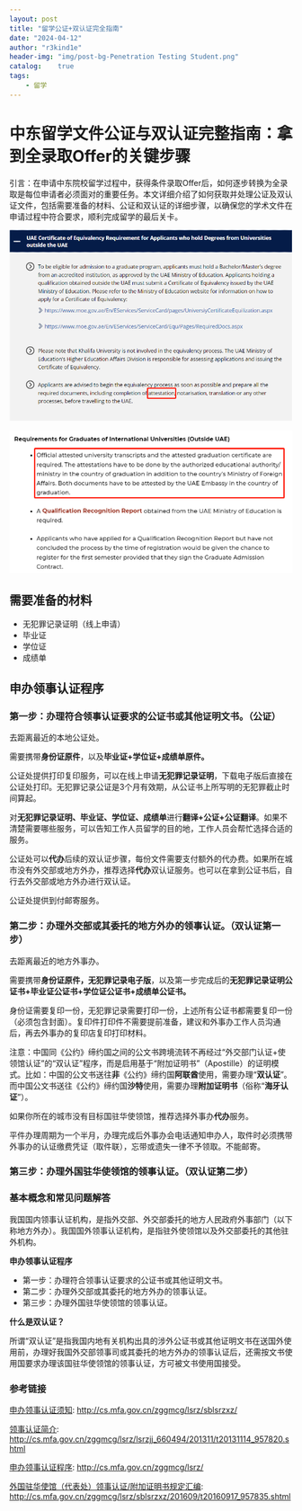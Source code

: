 ```yaml
---
layout: post
title: "留学公证+双认证完全指南"
date: "2024-04-12"
author: "r3kind1e"
header-img: "img/post-bg-Penetration Testing Student.png"
catalog:    true
tags: 
    - 留学
---
```


# 中东留学文件公证与双认证完整指南：拿到全录取Offer的关键步骤
引言：在申请中东院校留学过程中，获得条件录取Offer后，如何逐步转换为全录取是每位申请者必须面对的重要任务。本文详细介绍了如何获取并处理公证及双认证文件，包括需要准备的材料、公证和双认证的详细步骤，以确保您的学术文件在申请过程中符合要求，顺利完成留学的最后关卡。

![KU-attestation.png](/img/in-post/Studying-in-the-Middle-East/KU-attestation.png)

![AUS-attestation.png](/img/in-post/Studying-in-the-Middle-East/AUS-attestation.png)

## 需要准备的材料
* 无犯罪记录证明（线上申请）
* 毕业证
* 学位证
* 成绩单

## 申办领事认证程序
### 第一步：办理符合领事认证要求的公证书或其他证明文书。（公证）
去距离最近的本地公证处。

需要携带**身份证原件**，以及**毕业证+学位证+成绩单原件。**

公证处提供打印复印服务，可以在线上申请**无犯罪记录证明**，下载电子版后直接在公证处打印。无犯罪记录公证是3个月有效期，从公证书上所写明的无犯罪截止时间算起。

对**无犯罪记录证明、毕业证、学位证、成绩单**进行**翻译+公证+公证翻译**。如果不清楚需要哪些服务，可以告知工作人员留学的目的地，工作人员会帮忙选择合适的服务。

公证处可以**代办**后续的双认证步骤，每份文件需要支付额外的代办费。如果所在城市没有外交部或地方外办，推荐选择**代办**双认证服务。也可以在拿到公证书后，自行去外交部或地方外办进行双认证。

公证处提供到付邮寄服务。

### 第二步：办理外交部或其委托的地方外办的领事认证。（双认证第一步）
去距离最近的地方外事办。

需要携带**身份证原件，无犯罪记录电子版**，以及第一步完成后的**无犯罪记录证明公证书+毕业证公证书+学位证公证书+成绩单公证书。**

身份证需要复印一份，无犯罪记录需要打印一份，上述所有公证书都需要复印一份（必须包含封面）。复印件打印件不需要提前准备，建议和外事办工作人员沟通后，再去外事办的复印店复印打印材料。

注意：中国同《公约》缔约国之间的公文书跨境流转不再经过“外交部门认证+使领馆认证”的“双认证”程序，而是启用基于“附加证明书”（Apostille）的证明模式。比如：中国的公文书送往**非**《公约》缔约国**阿联酋**使用，需要办理“**双认证**”。而中国公文书送往《公约》缔约国**沙特**使用，需要办理**附加证明书**（俗称“**海牙认证**”）。

如果你所在的城市没有目标国驻华使领馆，推荐选择外事办**代办**服务。

平件办理周期为一个半月，办理完成后外事办会电话通知申办人，取件时必须携带外事办的认证缴费凭证（取件联），忘带或遗失一律不予领取。不能邮寄。

### 第三步：办理外国驻华使领馆的领事认证。（双认证第二步）

### 基本概念和常见问题解答
我国国内领事认证机构，是指外交部、外交部委托的地方人民政府外事部门（以下称地方外办）。我国国外领事认证机构，是指驻外使领馆以及外交部委托的其他驻外机构。

**申办领事认证程序**
* 第一步：办理符合领事认证要求的公证书或其他证明文书。
* 第二步：办理外交部或其委托的地方外办的领事认证。
* 第三步：办理外国驻华使领馆的领事认证。

**什么是双认证？**

所谓“双认证”是指我国内地有关机构出具的涉外公证书或其他证明文书在送国外使用前，办理好我国外交部领事司或其委托的地方外办的领事认证后，还需按文书使用国要求办理该国驻华使领馆的领事认证，方可被文书使用国接受。

### 参考链接
[申办领事认证须知](http://cs.mfa.gov.cn/zggmcg/lsrz/sblsrzxz/): http://cs.mfa.gov.cn/zggmcg/lsrz/sblsrzxz/

[领事认证简介](http://cs.mfa.gov.cn/zggmcg/lsrz/lsrzjj_660494/201311/t20131114_957820.shtml): http://cs.mfa.gov.cn/zggmcg/lsrz/lsrzjj_660494/201311/t20131114_957820.shtml

[申办领事认证程序](http://cs.mfa.gov.cn/zggmcg/lsrz/): http://cs.mfa.gov.cn/zggmcg/lsrz/

[外国驻华使馆（代表处）领事认证/附加证明书规定汇编](http://cs.mfa.gov.cn/zggmcg/lsrz/sblsrzxz/201609/t20160917_957835.shtml): http://cs.mfa.gov.cn/zggmcg/lsrz/sblsrzxz/201609/t20160917_957835.shtml